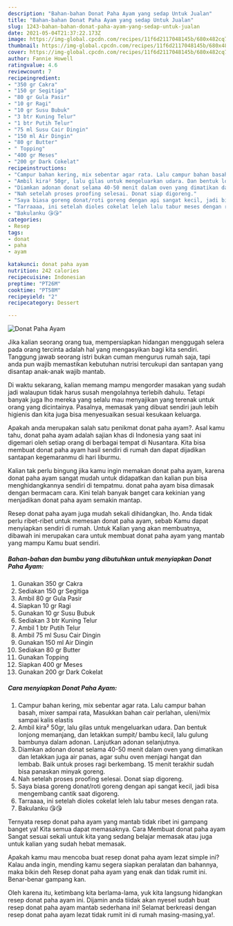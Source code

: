 ```yaml
---
description: "Bahan-bahan Donat Paha Ayam yang sedap Untuk Jualan"
title: "Bahan-bahan Donat Paha Ayam yang sedap Untuk Jualan"
slug: 1243-bahan-bahan-donat-paha-ayam-yang-sedap-untuk-jualan
date: 2021-05-04T21:37:22.173Z
image: https://img-global.cpcdn.com/recipes/11f6d2117048145b/680x482cq70/donat-paha-ayam-foto-resep-utama.jpg
thumbnail: https://img-global.cpcdn.com/recipes/11f6d2117048145b/680x482cq70/donat-paha-ayam-foto-resep-utama.jpg
cover: https://img-global.cpcdn.com/recipes/11f6d2117048145b/680x482cq70/donat-paha-ayam-foto-resep-utama.jpg
author: Fannie Howell
ratingvalue: 4.6
reviewcount: 7
recipeingredient:
- "350 gr Cakra"
- "150 gr Segitiga"
- "80 gr Gula Pasir"
- "10 gr Ragi"
- "10 gr Susu Bubuk"
- "3 btr Kuning Telur"
- "1 btr Putih Telur"
- "75 ml Susu Cair Dingin"
- "150 ml Air Dingin"
- "80 gr Butter"
- " Topping"
- "400 gr Meses"
- "200 gr Dark Cokelat"
recipeinstructions:
- "Campur bahan kering, mix sebentar agar rata. Lalu campur bahan basah, mixer sampai rata, Masukkan bahan cair perlahan, uleni/mix sampai kalis elastis"
- "Ambil kira² 50gr, lalu gilas untuk mengeluarkan udara. Dan bentuk lonjong memanjang, dan letakkan sumpit/ bambu kecil, lalu gulung bambunya dalam adonan. Lanjutkan adonan selanjutnya."
- "Diamkan adonan donat selama 40-50 menit dalam oven yang dimatikan dan letakkan juga air panas, agar suhu oven menjagi hangat dan lembab. Baik untuk proses ragi berkembang. 15 menit terakhir sudah bisa panaskan minyak goreng."
- "Nah setelah proses proofing selesai. Donat siap digoreng."
- "Saya biasa goreng donat/roti goreng dengan api sangat kecil, jadi bisa mengembang cantik saat digoreng."
- "Tarraaaa, ini setelah dioles cokelat leleh lalu tabur meses dengan rata."
- "Bakulanku 😘😘"
categories:
- Resep
tags:
- donat
- paha
- ayam

katakunci: donat paha ayam 
nutrition: 242 calories
recipecuisine: Indonesian
preptime: "PT26M"
cooktime: "PT58M"
recipeyield: "2"
recipecategory: Dessert

---
```



![Donat Paha Ayam](https://img-global.cpcdn.com/recipes/11f6d2117048145b/680x482cq70/donat-paha-ayam-foto-resep-utama.jpg)

Jika kalian seorang orang tua, mempersiapkan hidangan menggugah selera pada orang tercinta adalah hal yang mengasyikan bagi kita sendiri. Tanggung jawab seorang istri bukan cuman mengurus rumah saja, tapi anda pun wajib memastikan kebutuhan nutrisi tercukupi dan santapan yang disantap anak-anak wajib mantab.

Di waktu  sekarang, kalian memang mampu mengorder masakan yang sudah jadi walaupun tidak harus susah mengolahnya terlebih dahulu. Tetapi banyak juga lho mereka yang selalu mau menyajikan yang terenak untuk orang yang dicintainya. Pasalnya, memasak yang dibuat sendiri jauh lebih higienis dan kita juga bisa menyesuaikan sesuai kesukaan keluarga. 



Apakah anda merupakan salah satu penikmat donat paha ayam?. Asal kamu tahu, donat paha ayam adalah sajian khas di Indonesia yang saat ini digemari oleh setiap orang di berbagai tempat di Nusantara. Kita bisa membuat donat paha ayam hasil sendiri di rumah dan dapat dijadikan santapan kegemaranmu di hari liburmu.

Kalian tak perlu bingung jika kamu ingin memakan donat paha ayam, karena donat paha ayam sangat mudah untuk didapatkan dan kalian pun bisa menghidangkannya sendiri di tempatmu. donat paha ayam bisa dimasak dengan bermacam cara. Kini telah banyak banget cara kekinian yang menjadikan donat paha ayam semakin mantap.

Resep donat paha ayam juga mudah sekali dihidangkan, lho. Anda tidak perlu ribet-ribet untuk memesan donat paha ayam, sebab Kamu dapat menyiapkan sendiri di rumah. Untuk Kalian yang akan membuatnya, dibawah ini merupakan cara untuk membuat donat paha ayam yang mantab yang mampu Kamu buat sendiri.

<!--inarticleads1-->

##### Bahan-bahan dan bumbu yang dibutuhkan untuk menyiapkan Donat Paha Ayam:

1. Gunakan 350 gr Cakra
1. Sediakan 150 gr Segitiga
1. Ambil 80 gr Gula Pasir
1. Siapkan 10 gr Ragi
1. Gunakan 10 gr Susu Bubuk
1. Sediakan 3 btr Kuning Telur
1. Ambil 1 btr Putih Telur
1. Ambil 75 ml Susu Cair Dingin
1. Gunakan 150 ml Air Dingin
1. Sediakan 80 gr Butter
1. Gunakan  Topping
1. Siapkan 400 gr Meses
1. Gunakan 200 gr Dark Cokelat




<!--inarticleads2-->

##### Cara menyiapkan Donat Paha Ayam:

1. Campur bahan kering, mix sebentar agar rata. Lalu campur bahan basah, mixer sampai rata, Masukkan bahan cair perlahan, uleni/mix sampai kalis elastis
1. Ambil kira² 50gr, lalu gilas untuk mengeluarkan udara. Dan bentuk lonjong memanjang, dan letakkan sumpit/ bambu kecil, lalu gulung bambunya dalam adonan. Lanjutkan adonan selanjutnya.
1. Diamkan adonan donat selama 40-50 menit dalam oven yang dimatikan dan letakkan juga air panas, agar suhu oven menjagi hangat dan lembab. Baik untuk proses ragi berkembang. 15 menit terakhir sudah bisa panaskan minyak goreng.
1. Nah setelah proses proofing selesai. Donat siap digoreng.
1. Saya biasa goreng donat/roti goreng dengan api sangat kecil, jadi bisa mengembang cantik saat digoreng.
1. Tarraaaa, ini setelah dioles cokelat leleh lalu tabur meses dengan rata.
1. Bakulanku 😘😘




Ternyata resep donat paha ayam yang mantab tidak ribet ini gampang banget ya! Kita semua dapat memasaknya. Cara Membuat donat paha ayam Sangat sesuai sekali untuk kita yang sedang belajar memasak atau juga untuk kalian yang sudah hebat memasak.

Apakah kamu mau mencoba buat resep donat paha ayam lezat simple ini? Kalau anda ingin, mending kamu segera siapkan peralatan dan bahannya, maka bikin deh Resep donat paha ayam yang enak dan tidak rumit ini. Benar-benar gampang kan. 

Oleh karena itu, ketimbang kita berlama-lama, yuk kita langsung hidangkan resep donat paha ayam ini. Dijamin anda tiidak akan nyesel sudah buat resep donat paha ayam mantab sederhana ini! Selamat berkreasi dengan resep donat paha ayam lezat tidak rumit ini di rumah masing-masing,ya!.

